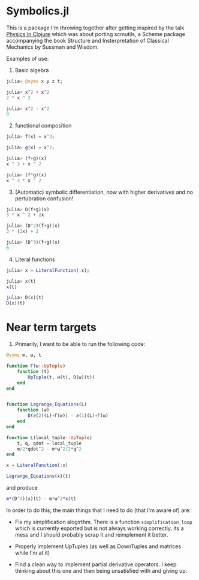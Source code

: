 # Symbolics.jl

This is a package I'm throwing together after getting inspired by the talk [Physics in Clojure](https://www.youtube.com/watch?v=7PoajCqNKpg) which was about porting scmutils, a Scheme package accompanying the book Structure and Insterpretation of Classical Mechanics by Sussman and Wisdom. 

Examples of use:

1) Basic algebra
```julia
julia> @syms x y z t;

julia> x^2 + x^2
2 * x ^ 2

julia> x^2 - x^2
0
```

2) functional composition
```julia
julia> f(x) = x^3;

julia> g(x) = x^2;

julia> (f+g)(x)
x ^ 3 + x ^ 2

julia> (f*g)(x)
x ^ 3 * x ^ 2
```

3) (Automatic) symbolic differentiation, now with higher derivatives and no pertubration confusion!
```julia
julia> D(f+g)(x)
3 * x ^ 2 + 2x

julia> (D^2)(f+g)(x)
3 * (2x) + 2

julia> (D^3)(f+g)(x)
6
```

4) Literal functions
```julia
julia> x = LiteralFunction(:x);

julia> x(t)
x(t)

julia> D(x)(t)
D(x)(t)
```

# Near term targets
1) Primarily, I want to be able to run the following code:
```julia
@syms m, ω, t

function Γ(w::UpTuple)
    function (t)
        UpTuple(t, w(t), D(w)(t))
    end
end


function Lagrange_Equations(L)
    function (w)
        D(∂(2)(L)∘Γ(w)) - ∂(1)(L)∘Γ(w)
    end
end

function L(local_tuple::UpTuple)
    t, q, qdot = local_tuple
    m/2*qdot^2 - m*ω^2/2*q^2
end

x = LiteralFunction(:x)

Lagrange_Equations(x)(t)
```
and produce
```julia
m*(D^2)(x)(t) - m*ω^2*x(t)
```

In order to do this, the main things that I need to do (that I'm aware of) are:

* Fix my simplification alogirthm. There is a function `simplification_loop` which is currently exported but is not always working correctly. Its a mess and I should probably scrap it and reimplement it better.

* Properly implement UpTuples (as well as DownTuples and matrices while I'm at it) 

* Find a clean way to implement partial derivative operators. I keep thinking about this one and then being unsatisfied with and giving up. 

